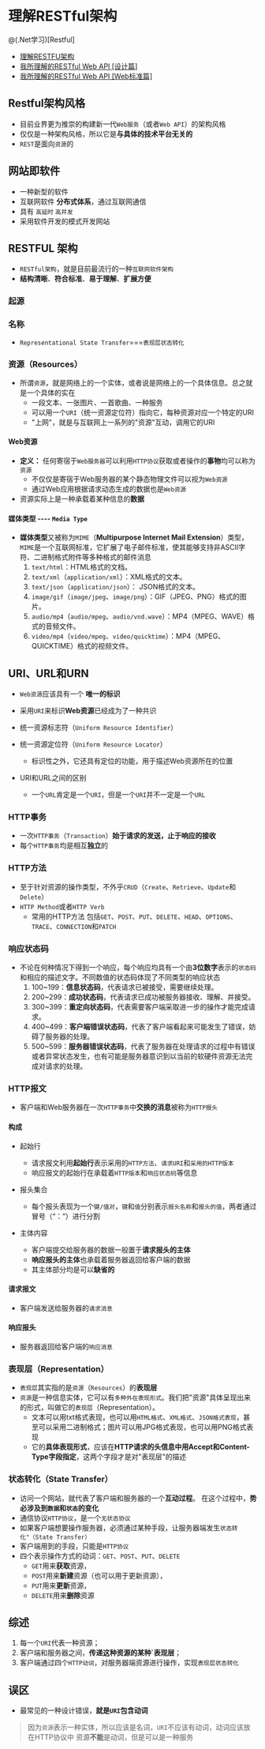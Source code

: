 # 理解RESTful架构
@(.Net学习)[Restful]


- [理解RESTFU架构](http://www.ruanyifeng.com/blog/2011/09/restful)
- [我所理解的RESTful Web API [设计篇]](http://www.cnblogs.com/artech/p/3506553.html)
- [我所理解的RESTful Web API [Web标准篇]](http://www.cnblogs.com/artech/p/restful-web-api-01.html)

## Restful架构风格
- 目前业界更为推崇的构建新一代`Web服务`（或者`Web API`）的架构风格
- 仅仅是一种架构风格，所以它是**与具体的技术平台无关的**
- `REST`是面向`资源`的

## 网站即软件
- 一种新型的软件
- 互联网软件 **分布式体系**，通过互联网通信
- 具有 `高延时`  `高并发`
- 采用软件开发的模式开发网站

## RESTFUL 架构
- `RESTful架构`，就是目前最流行的一种`互联网软件架构`
- **结构清晰**、**符合标准**、**易于理解**、**扩展方便**

### 起源
### 名称
- `Representational State Transfer`===`表现层状态转化`

### 资源（Resources）
- 所谓`资源`，就是网络上的一个实体，或者说是网络上的一个具体信息。总之就是一个具体的实在
   - 一段文本、一张图片、一首歌曲、一种服务
   - 可以用一个`URI`（统一资源定位符）指向它，每种资源对应一个特定的URI
   - "上网"，就是与互联网上一系列的"资源"互动，调用它的URI

#### Web资源
- **定义：** 任何寄宿于`Web服务器`可以利用`HTTP协议`获取或者操作的**事物**均可以称为`资源`
  - 不仅仅是寄宿于Web服务器的某个静态物理文件可以视为`Web资源`
  - 通过Web应用根据请求动态生成的数据也是`Web资源`
- 资源实际上是一种承载着某种信息的**数据**

#### 媒体类型 ---- `Media Type`
- **媒体类型**又被称为`MIME`（**Multipurpose Internet Mail Extension**）类型，`MIME`是一个互联网标准，它扩展了电子邮件标准，使其能够支持非ASCII字符、二进制格式附件等多种格式的邮件消息
    1. `text/html`：HTML格式的文档。
    2. `text/xml`（`application/xml`）：XML格式的文本。
    3. `text/json`（`application/json`）： JSON格式的文本。
    4. `image/gif`（`image/jpeg`、`image/png`）：GIF（JPEG、PNG）格式的图片。
    5. `audio/mp4`（`audio/mpeg`、`audio/vnd.wave`）：MP4（MPEG、WAVE）格式的音频文件。
    6. `video/mp4`（`video/mpeg`、`video/quicktime`）：MP4（MPEG、QUICKTIME）格式的视频文件。 

## URI、URL和URN
- `Web资源`应该具有一个 **唯一的标识**
- 采用`URI`来标识**Web资源**已经成为了一种共识
- 统一资源标志符（`Uniform Resource Identifier`）

- 统一资源定位符（`Uniform Resource Locator`）
   - 标识性之外，它还具有定位的功能，用于描述Web资源所在的位置

- URI和URL之间的区别
   - 一个`URL`肯定是一个`URI`，但是一个`URI`并不一定是一个`URL`

### HTTP事务
- 一次`HTTP事务`（`Transaction`）**始于请求的发送，止于响应的接收**
- 每个`HTTP事务`均是相互**独立**的

### HTTP方法
- 至于针对资源的操作类型，不外乎`CRUD`（`Create`、`Retrieve`、`Update`和`Delete`）
- `HTTP Method`或者`HTTP Verb`
  - 常用的HTTP方法 包括`GET`、`POST`、`PUT`、`DELETE`、`HEAD`、`OPTIONS`、`TRACE`、`CONNECTION`和`PATCH`

### 响应状态码
- 不论在何种情况下得到一个响应，每个响应均具有一个由**3位数字**表示的`状态码`和相应的描述文字。不同数值的状态码体现了不同类型的响应状态
    1. 100~199：**信息状态码**，代表请求已被接受，需要继续处理。
    2. 200~299：**成功状态码**，代表请求已成功被服务器接收、理解、并接受。
    3. 300~399：**重定向状态码**，代表需要客户端采取进一步的操作才能完成请求。
    4. 400~499：**客户端错误状态码**，代表了客户端看起来可能发生了错误，妨碍了服务器的处理。
    5. 500~599：**服务器错误状态码**，代表了服务器在处理请求的过程中有错误或者异常状态发生，也有可能是服务器意识到以当前的软硬件资源无法完成对请求的处理。

### HTTP报文
- 客户端和Web服务器在一次`HTTP事务`中**交换的消息**被称为`HTTP报头`
#### 构成
- 起始行
  - 请求报文利用**起始行**表示采用的`HTTP方法`、`请求URI`和`采用的HTTP版本`
  - 响应报文的起始行在承载着`HTTP版本`和`响应状态码`等信息
- 报头集合
  - 每个报头表现为一个`键/值对`，`键`和`值`分别表示`报头名称`和`报头的值`，两者通过冒号（“：”）进行分割

- 主体内容
  - 客户端提交给服务器的数据一般置于**请求报头的主体**
  - **响应报头的主体**也承载着服务器返回给客户端的数据
  - 其主体部分均是可以**缺省的**

#### 请求报文
- 客户端发送给服务器的`请求消息`

#### 响应报头
- 服务器返回给客户端的`响应消息`


### 表现层（Representation）
- `表现层`其实指的是`资源`（`Resources`）的**表现层**
- `资源`是一种信息实体，它可以有`多种外在表现形式`。我们把"资源"具体呈现出来的形式，叫做它的`表现层`（Representation）。
   - 文本可以用txt格式表现，也可以用`HTML格式`、`XML格式`、`JSON格式表现`，甚至可以采用二进制格式；图片可以用JPG格式表现，也可以用PNG格式表现
   - 它的**具体表现形式**，应该在**HTTP请求的头信息中用Accept和Content-Type字段指定**，这两个字段才是对"表现层"的描述

### 状态转化（State Transfer）
- 访问一个网站，就代表了客户端和服务器的一个**互动过程**。
在这个过程中，**势必涉及到`数据`和`状态`的变化**
- 通信协议`HTTP协议`，是一个`无状态协议`
- 如果客户端想要操作服务器，必须通过某种手段，让服务器端发生`状态转化"（State Transfer）`
- 客户端用到的手段，只能是`HTTP协议`
- 四个表示操作方式的动词：`GET`、`POST`、`PUT`、`DELETE`
	- `GET`用来**获取**资源，
	- `POST`用来**新建**资源（也可以用于更新资源），
	- `PUT`用来**更新**资源，
	- `DELETE`用来**删除**资源


## 综述
1. 每一个`URI`代表一种资源；
2. 客户端和服务器之间，**传递这种资源的某种`表现层**；
3. 客户端通过四个`HTTP动词`，对服务器端资源进行操作，实现`表现层状态转化`

## 误区
- 最常见的一种设计错误，**就是`URI`包含动词**
> 因为`资源`表示一种实体，所以应该是名词，`URI`不应该有动词，动词应该放在HTTP协议中
> 资源**不能**是动词，但是可以是一种服务